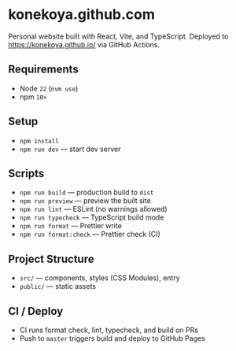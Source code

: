 # konekoya.github.com

Personal website built with React, Vite, and TypeScript. Deployed to https://konekoya.github.io/ via GitHub Actions.

## Requirements

- Node `22` (`nvm use`)
- npm `10+`

## Setup

- `npm install`
- `npm run dev` — start dev server

## Scripts

- `npm run build` — production build to `dist`
- `npm run preview` — preview the built site
- `npm run lint` — ESLint (no warnings allowed)
- `npm run typecheck` — TypeScript build mode
- `npm run format` — Prettier write
- `npm run format:check` — Prettier check (CI)

## Project Structure

- `src/` — components, styles (CSS Modules), entry
- `public/` — static assets

## CI / Deploy

- CI runs format check, lint, typecheck, and build on PRs
- Push to `master` triggers build and deploy to GitHub Pages
